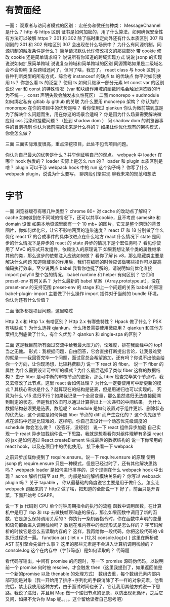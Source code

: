 # 有赞面经
一面：
观察者与访问者模式的区别：
宏任务和微任务种类：
MessageChannel 是什么？
http 与 https 区别
证书是如何加密的，用了什么算法，如何确保安全性
有方法可以破解 https？
301 和 302 除了临时重定向外还有什么本质区别
307 和刚刚的 301 和 302 有啥区别
307 会出现在什么场景中？
为什么有同源机制，同源机制的触发条件是什么？
简单请求默认允许修改报文的那些部分
带 cookie 修改 cookie 还是简单请求吗？
说说所有你知道的跨域实现方式
说说 jsonp 的实现
说说如何扩展简单跨域
说说复杂跨域和简单跨域的区别
同源策略如果是二级域名会不会影响
复杂跨域还问了，但问了啥，我忘了。
react class 与 hook 区别
js 各种判断类型的所有方式，综合考
instanceof 的缺点
ts 的优缺点
你平时如何使用 ts？
你怎么看 ts 的泛型？
使用 ts 如何只继承一部分元素
let const var 的区别
说说 var 和 const 的特殊情况（var 和块级作用域的函数同名会触发浏览器的行为不统一，const 声明失败会触发永久性死区）
二面
monorepo + sudmodule 如何绑定私有 gitlab 与 github 的关联
为什么要用 monorepo 架构？
你认为的 monorepo 在你的项目中的优势是啥？
看你使用过 qiankun 你认为微前端到底是为了解决什么问题而生，用在你这的场景合适吗？
你是因为什么场景需要解决微应用 css 污染和挂载问题？（扯到 shadow dom ）
问 shadow dom 的浏览器事件的冒泡机制
你认为微前端的未来是什么样的？
如果让你优化现有的架构模式，你会怎么做？

三面
三面实际难度很高，重点深挖项目，此处不包含项目问题。

你认为自己最大的优势是什么？并举例证明自己的观点。
webpack 中 loader 在哪个 hook 触发的？
loader 实际上是怎么 run 的？
loader 和 plugin 本质区别是啥？
plugin 可以干涉 webpack hook 中的 run 这个钩子吗？
你写了什么 webpack plugin，说说为什么要写。
聊跨段引擎实现
聊我未来的规范和想法

# 字节
一面
浏览器缓存有哪几种类型？
chrome 80+ 对 cache 的改动点了解吗？
cache 如何做到在不同域的情况下，还可以共享cookie，且不考虑 samesite 和 domain 设置
如果本地资源里面有一个 10 mb+ 的图片，它又是整个网页的背景图片，你如何优化它，让它不影响网页的渲染速度？
react 17 和 18 分别做了什么优化
react 17 的合成事件的具体改进点在什么地方
react 什么情况下 state 是同步的什么情况下是异步的
react 的 state 异步的情况下是个宏任务吗？
看见你使用了 MVC 的形式开发组件，依赖注入的原理说下
如果我想让某个类的属性继承其他的类，那么这步的依赖注入应该如何做？
看你了解 js v8，那么隐藏类主要是解决什么问题
知道隐藏类的作用后，我们在编码的时候应该做哪些操作可以提高编码执行效率，至少说两点
babel 我看你也挺了解的，请说明如何优化直接 import polyfill 整个包的情况。
babel runtime 和 helper 有何区别？
它们和 preset-env 有何关系？
为什么最新的 babel 草案（Array.prototype.at），没在 preset-env 的支持范围
preset-env 的 stage 和上一个问题的关系
babel 的原理
babel-plugin-import 主要做了什么操作
import 插件对于当前的 bundle 环境，你认为还有什么价值？

二面
很多都是项目问题，这里略过

Http 2.x 和 Http 1.x 有啥区别？
Http 2.x 有哪些特性？
Hpack 做了什么？
PSK 有啥缺点？
为什么选择 qiankun，什么场景需要使用微应用？
qiankun 和其他方案相比到底做了什么，有什么优势？
qiankun 和 single-spa 的区别？

三面
这是我目前所有面过交流中给我最大压力的，论难度，排在我面经中的 top1 当之无愧。
形式：我根据问题，自由回答，它会直接打断提出言论，让我最难受的就是——我回答完毕一个问题，面试官总会希望追加，还有吗？你说不出他会给你一个方向，让你现场想，比较耗费脑力
说一下 react 的 fiber。
说一下 fiber 的属性
为什么需要设计可中断的模式？为什么最后选择了类似 fiber 这样的数据结构？
由于 fiber 是可中断的审核节点的更新，那么 fiber 检查完毕某个节点时，我又去修改了此节点，这里 react 会如何处理？
为什么一定要使用可中断更新的模式？其核心需求是什么？就算现在的结构是链表，但是用递归也可以实现的。
究竟为什么 v15 递归不行？如果我记录一个全局变量，那么虽然递归无法直接回溯到制定的状态，但是我们依旧可以通过计算得出上一次递归的中间结果。
为什么数据结构必须要是链表，数组呢？
schedule 是如何设置对于组件更新、删除状态的优先级，这个调度是如何伴随 fiber 节点的 diff 而产生变化的？
这个优先级节点在源码中还是比较难的，这样吧，你自己去设计一个动态优先级调度的 schedule 你会怎么做？（没答好，没经验）
说一下 react 组件异步加载
自己实现一个 react 异步加载组件说一下思路，我就是想看看你对组件理解有多深
react 的 jsx 是如何通过 React.createElement 生成最后的数据结构的
说一下你常用的 react hook，以及在项目中的优化使用。
接下来看一下 webpack

之前异步加载你提到了 require.ensure。说一下 require.ensure 的原理
使用 jsonp 的 require.ensure 只是一种模式，但是已经过时了，还有其他解决思路吗？
webpack loader 是如何进行排序的，这个规则在什么 webpack hook 中出现？
acron 解析代码至 ast 后，内部是如何解析模块关系的？
你写过 webpack plugin 吗？
关于 tapable ， 你从最基础的角度说它主要是用于做什么，怎么让 webpack 跑起来的？
http2 做了啥，把知道的全部说一下
好了，前面只是开胃菜，下面开始考 CSAPP。

说一下 js 代码到 CPU 单个时钟周期指令的执行的流程
函数中调用函数，在计算机中是用了 rbp 和 rsp 去做栈帧顶和底的保存，那么如果函数中调用了新的函数，它是怎么保持调用关系的？
你执行一条机器指令时，你在函数中声明的变量和语句都会进入调用栈帧吗？
数组在堆内存中的表现形式是怎么样的？
字节码解析的时候它是怎么去读取内存的？
这样，我再给你一段代码，你把这段代码的 v8 执行过程说一遍。
function a() {
    let x = [12,3]
    console.log(x)
}
这里在解析成 AST 前引擎会先做什么事？
这里的那些元素是不会进入计算机调用栈帧的？
console.log 这个在内存中（字节码态）是如何读取的？
代码题

看代码写输出，中间有 promise 的问题时，写一下 promise 源码伪代码，以说明前一个 promise 何时被 resolve，才会触发 then（这里我提到了，如果返回值是一个新的promise 以及 thenable 的处理方式）
数组去重，每个数组元素内部内部可能是对象（我一开始用了排序+序列化的手段消除了不一样的对象元素，他看完后，禁止我使用这种方式，由于面试时间也长了，它让我用其他方式说一下思路。我说了递归，并且用 Map 做一个递归节点的记录，以防出现死循环，之后它又问，如果不允许你 Map 呢。。。。这个留给读者自己思考吧）
